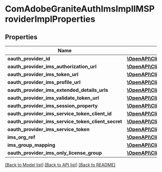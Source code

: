 # ComAdobeGraniteAuthImsImplIMSProviderImplProperties

## Properties
Name | Type | Description | Notes
------------ | ------------- | ------------- | -------------
**oauth_provider_id** | [**\OpenAPI\Client\Model\ConfigNodePropertyString**](ConfigNodePropertyString.md) |  | [optional] 
**oauth_provider_ims_authorization_url** | [**\OpenAPI\Client\Model\ConfigNodePropertyString**](ConfigNodePropertyString.md) |  | [optional] 
**oauth_provider_ims_token_url** | [**\OpenAPI\Client\Model\ConfigNodePropertyString**](ConfigNodePropertyString.md) |  | [optional] 
**oauth_provider_ims_profile_url** | [**\OpenAPI\Client\Model\ConfigNodePropertyString**](ConfigNodePropertyString.md) |  | [optional] 
**oauth_provider_ims_extended_details_urls** | [**\OpenAPI\Client\Model\ConfigNodePropertyArray**](ConfigNodePropertyArray.md) |  | [optional] 
**oauth_provider_ims_validate_token_url** | [**\OpenAPI\Client\Model\ConfigNodePropertyString**](ConfigNodePropertyString.md) |  | [optional] 
**oauth_provider_ims_session_property** | [**\OpenAPI\Client\Model\ConfigNodePropertyString**](ConfigNodePropertyString.md) |  | [optional] 
**oauth_provider_ims_service_token_client_id** | [**\OpenAPI\Client\Model\ConfigNodePropertyString**](ConfigNodePropertyString.md) |  | [optional] 
**oauth_provider_ims_service_token_client_secret** | [**\OpenAPI\Client\Model\ConfigNodePropertyString**](ConfigNodePropertyString.md) |  | [optional] 
**oauth_provider_ims_service_token** | [**\OpenAPI\Client\Model\ConfigNodePropertyString**](ConfigNodePropertyString.md) |  | [optional] 
**ims_org_ref** | [**\OpenAPI\Client\Model\ConfigNodePropertyString**](ConfigNodePropertyString.md) |  | [optional] 
**ims_group_mapping** | [**\OpenAPI\Client\Model\ConfigNodePropertyArray**](ConfigNodePropertyArray.md) |  | [optional] 
**oauth_provider_ims_only_license_group** | [**\OpenAPI\Client\Model\ConfigNodePropertyBoolean**](ConfigNodePropertyBoolean.md) |  | [optional] 

[[Back to Model list]](../README.md#documentation-for-models) [[Back to API list]](../README.md#documentation-for-api-endpoints) [[Back to README]](../README.md)


